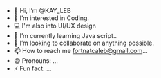 - 👋 Hi, I’m @KAY_LEB
- 👀 I’m interested in Coding.
- 💻 I'm also into UI/UX design
- 🌱 I’m currently learning Java script..
- 💞️ I’m looking to collaborate on anything possible.
- 📫 How to reach me fortnatcaleb@gmail.com...
- 😄 Pronouns: ...
- ⚡ Fun fact: ...

<!---
KAYLEBCF7/KAYLEBCF7 is a ✨ special ✨ repository because its `README.md` (this file) appears on your GitHub profile.
You can click the Preview link to take a look at your changes.
--->
